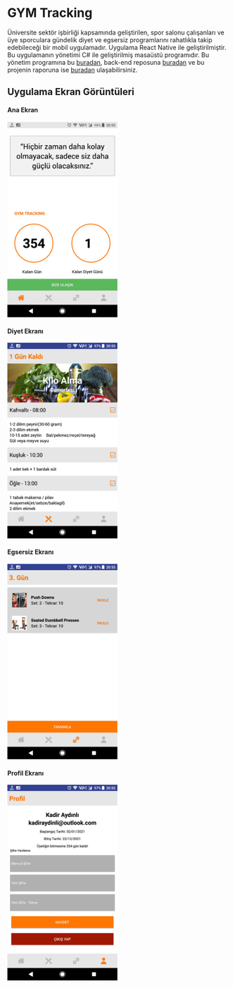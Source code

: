 # GYM Tracking

Üniversite sektör işbirliği kapsamında geliştirilen, spor salonu çalışanları ve üye sporculara gündelik diyet ve egsersiz programlarını rahatlıkla takip edebileceği bir mobil uygulamadır. Uygulama React Native ile geliştirilmiştir. Bu uygulamanın yönetimi C# ile geliştirilmiş masaüstü programıdır. Bu yönetim programına bu [buradan](https://github.com/YavuzGuloglu/GYM "buradan"), back-end reposuna [buradan](https://github.com/kadiraydinli/gymtrackingapp "buradan") ve bu projenin raporuna ise [buradan](https://drive.google.com/file/d/15sU_LWC6GhBgrN2SVdOL_1aB-xOThUj5/view "buradan") ulaşabilirsiniz.


## Uygulama Ekran Görüntüleri

#### Ana Ekran
<img src="/screenshots/home.png" width="250" />

#### Diyet Ekranı
<img src="/screenshots/diet.png" width="250" />

#### Egsersiz Ekranı
<img src="/screenshots/exercise.png" width="250" />

#### Profil Ekranı
<img src="/screenshots/profile.png" width="250" />
